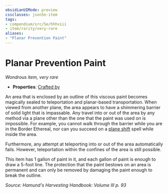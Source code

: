 ```yaml
---
obsidianUIMode: preview
cssclasses: json5e-item
tags:
- compendium/src/5e/hhhviii
- item/rarity/very-rare
aliases: 
- "Planar Prevention Paint"
---
```

# Planar Prevention Paint
*Wondrous item, very rare*  

- **Properties**: [Crafted by](/compendium/rules/item-properties.md#Crafted%20by)

An area that is enclosed by an outline of this viscous paint becomes magically sealed to teleportation and planar-based transportation. When viewed from another plane, the area appears to have a shimmering barrier of solid light that is impassable. Any travel into or out of the area by any method via a plane other than the one that the paint was used on is impossible. For example, you cannot walk through the barrier while you are in the Border Ethereal, nor can you succeed on a [plane shift](compendium/spells/plane-shift.md) spell while inside the area.

Furthermore, any attempt at teleporting into or out of the area automatically fails. However, teleportation within the confines of the area is still possible.

This item has 1 gallon of paint in it, and each gallon of paint is enough to draw a 5-foot line. The protection that the paint bestows on an area is permanent and can only be removed by damaging the paint enough to break the outline.

*Source: Hamund's Harvesting Handbook: Volume III p. 93*